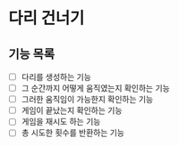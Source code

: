 # 다리 건너기

## 기능 목록

- [ ] 다리를 생성하는 기능
- [ ] 그 순간까지 어떻게 움직였는지 확인하는 기능
- [ ] 그러한 움직임이 가능한지 확인하는 기능
- [ ] 게임이 끝났는지 확인하는 기능
- [ ] 게임을 재시도 하는 기능
- [ ] 총 시도한 횟수를 반환하는 기능
